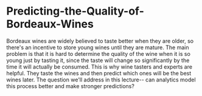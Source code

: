 # Predicting-the-Quality-of-Bordeaux-Wines

Bordeaux wines are widely believed to taste better when they are older, so there's an incentive to store young wines until they are mature. The main problem is that it is hard to determine the quality of the wine when it is so young just by tasting it, since the taste will change so significantly by the time it will actually be consumed. This is why wine tasters and experts are helpful. They taste the wines and then predict which ones will be the best wines later. The question we'll address in this lecture-- can analytics model this process better and make stronger predictions?
